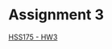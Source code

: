 # Assignment 3

[HSS175 - HW3](https://docs.google.com/document/d/1k4Y8oewJSbaMuDxOBsvKJtxNJMrQWEqtBgDvFFYQfLU/edit?usp=drivesdk)